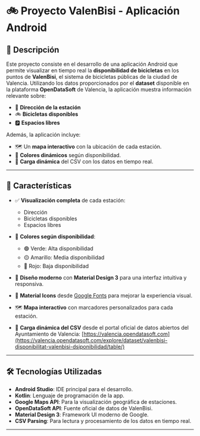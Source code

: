 # 🚲 Proyecto ValenBisi - Aplicación Android

## 📌 Descripción

Este proyecto consiste en el desarrollo de una aplicación Android que permite visualizar en tiempo real la **disponibilidad de bicicletas** en los puntos de **ValenBisi**, el sistema de bicicletas públicas de la ciudad de Valencia. Utilizando los datos proporcionados por el **dataset** disponible en la plataforma **OpenDataSoft** de Valencia, la aplicación muestra información relevante sobre:

- 📍 **Dirección de la estación**
- 🚲 **Bicicletas disponibles**
- 🅿️ **Espacios libres**

Además, la aplicación incluye:

- 🗺️ Un **mapa interactivo** con la ubicación de cada estación.
- 🎨 **Colores dinámicos** según disponibilidad.
- 🔄 **Carga dinámica** del CSV con los datos en tiempo real.

---

## 🌟 Características

- ✅ **Visualización completa** de cada estación:
  - Dirección
  - Bicicletas disponibles
  - Espacios libres

- 🎨 **Colores según disponibilidad**:
  - 🟢 Verde: Alta disponibilidad
  - 🟡 Amarillo: Media disponibilidad
  - 🔴 Rojo: Baja disponibilidad

- 📱 **Diseño moderno** con **Material Design 3** para una interfaz intuitiva y responsiva.

- 🧩 **Material Icons** desde [Google Fonts](https://fonts.google.com/icons) para mejorar la experiencia visual.

- 🗺️ **Mapa interactivo** con marcadores personalizados para cada estación.

- 🔄 **Carga dinámica del CSV** desde el portal oficial de datos abiertos del Ayuntamiento de Valencia:
  [https://valencia.opendatasoft.com](https://valencia.opendatasoft.com/explore/dataset/valenbisi-disponibilitat-valenbisi-dsiponibilidad/table/)

---

## 🛠️ Tecnologías Utilizadas

- **Android Studio**: IDE principal para el desarrollo.
- **Kotlin**: Lenguaje de programación de la app.
- **Google Maps API**: Para la visualización geográfica de estaciones.
- **OpenDataSoft API**: Fuente oficial de datos de ValenBisi.
- **Material Design 3**: Framework UI moderno de Google.
- **CSV Parsing**: Para lectura y procesamiento de los datos en tiempo real.

---
